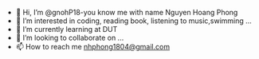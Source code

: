 - 👋 Hi, I’m @gnohP18-you know me with name Nguyen Hoang Phong 
- 👀 I’m interested in coding, reading book, listening to music,swimming ...
- 🌱 I’m currently learning at DUT
- 💞️ I’m looking to collaborate on ...
- 📫 How to reach me nhphong1804@gmail.com

<!---
gnohP18/gnohP18 is a ✨ special ✨ repository because its `README.md` (this file) appears on your GitHub profile.
You can click the Preview link to take a look at your changes.
--->
